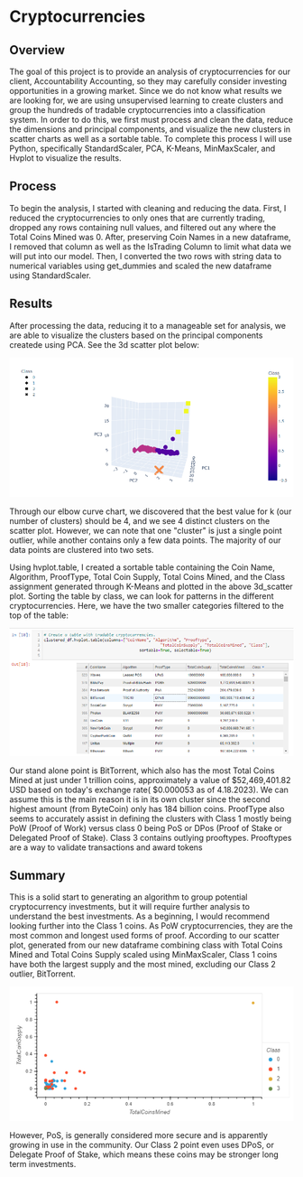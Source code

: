 # Cryptocurrencies

## Overview

The goal of this project is to provide an analysis of cryptocurrencies for our client, Accountability Accounting, so they may carefully consider investing opportunities in a growing market.  Since we do not know what results we are looking for, we are using unsupervised learning to create clusters and group the hundreds of tradable cryptocurrencies into a classification system. In order to do this, we first must process and clean the data, reduce the dimensions and principal components, and visualize the new clusters in scatter charts as well as a sortable table.  To complete this process I will use Python, specifically StandardScaler, PCA, K-Means, MinMaxScaler, and Hvplot to visualize the results.

## Process

To begin the analysis, I started with cleaning and reducing the data. First, I reduced the cryptocurrencies to only ones that are currently trading, dropped any rows containing null values, and filtered out any where the Total Coins Mined was 0. After, preserving Coin Names in a new dataframe, I removed that column as well as the IsTrading Column to limit what data we will put into our model. Then, I converted the two rows with string data to numerical variables using get_dummies and scaled the new dataframe using StandardScaler.

## Results

After processing the data, reducing it to a manageable set for analysis, we are able to visualize the clusters based on the principal components createde using PCA.  See the 3d scatter plot below:

![3d_scatter](https://github.com/ChallahBack83/Cryptocurrencies/blob/main/Images/3d_scatter.png)

Through our elbow curve chart, we discovered that the best value for k (our number of clusters) should be 4, and we see 4 distinct clusters on the scatter plot.  However, we can note that one "cluster" is just a single point outlier, while another contains only a few data points.  The majority of our data points are clustered into two sets.

Using hvplot.table, I created a sortable table containing the Coin Name, Algorithm, ProofType, Total Coin Supply, Total Coins Mined, and the Class assignment generated through K-Means and plotted in the above 3d_scatter plot. Sorting the table by class, we can look for patterns in the different cryptocurrencies.  Here, we have the two smaller categories filtered to the top of the table:

![hvplot_table](https://github.com/ChallahBack83/Cryptocurrencies/blob/main/Images/hvplot_table.png)

Our stand alone point is BitTorrent, which also has the most Total Coins Mined at just under 1 trillion coins, approximately a value of $52,469,401.82 USD based on today's exchange rate( $0.000053 as of 4.18.2023). We can assume this is the main reason it is in its own cluster since the second highest amount (from ByteCoin) only has 184 billion coins.  ProofType also seems to accurately assist in defining the clusters with Class 1 mostly being PoW (Proof of Work) versus class 0 being PoS or DPos (Proof of Stake or Delegated Proof of Stake). Class 3 contains outlying prooftypes. Prooftypes are a way to validate transactions and award tokens 

## Summary

This is a solid start to generating an algorithm to group potential cryptocurrency investments, but it will require further analysis to understand the best investments. As a beginning, I would recommend looking further into the Class 1 coins.  As PoW cryptocurrencies, they are the most common and longest used forms of proof. According to our scatter plot, generated from our new dataframe combining class with Total Coins Mined and Total Coins Supply scaled using MinMaxScaler, Class 1 coins have both the largest supply and the most mined, excluding our Class 2 outlier, BitTorrent.

![coin_scatter](https://github.com/ChallahBack83/Cryptocurrencies/blob/main/Images/coins_scatter.png)

However, PoS, is generally considered more secure and is apparently growing in use in the community. Our Class 2 point even uses DPoS, or Delegate Proof of Stake, which means these coins may be stronger long term investments.

